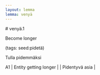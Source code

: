 ```yaml
---
layout: lemma
lemma: venyä
---
```


<div class="sense">
# <span class="sensename">venyä.1</span>

<span class="description">Become longer</span>

(tags: seed:pidetä)

<span class="description">Tulla pidemmäksi</span>

A1 | Entity getting longer |   | Pidentyvä asia |  

</div>

